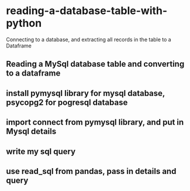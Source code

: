 # reading-a-database-table-with-python
Connecting to a database, and extracting all records in the table to a Dataframe

## Reading a MySql database table and converting to a dataframe

## install pymysql library for mysql database, psycopg2 for pogresql database

## import connect from pymysql library, and put in Mysql details

## write my sql query

## use read_sql from pandas, pass in details and query
